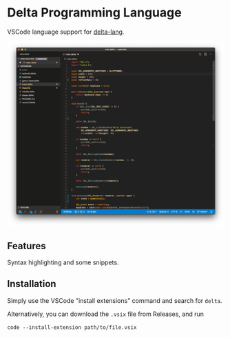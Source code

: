 # Delta Programming Language

VSCode language support for [delta-lang](https://delta-lang.github.io).

<p align="center">
  <img src="./assets/demo.png">
</p>

## Features

Syntax highlighting and some snippets. 

## Installation

Simply use the VSCode "install extensions" command and search for `delta`.

Alternatively, you can download the `.vsix` file from Releases, and run 

```
code --install-extension path/to/file.vsix
```